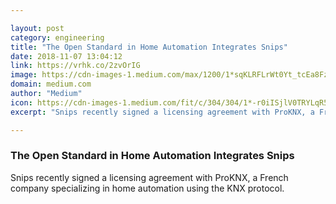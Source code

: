 ```yaml
---

layout: post
category: engineering
title: "The Open Standard in Home Automation Integrates Snips"
date: 2018-11-07 13:04:12
link: https://vrhk.co/2zvOrIG
image: https://cdn-images-1.medium.com/max/1200/1*sqKLRFLrWt0Yt_tcEa8Fzg.png
domain: medium.com
author: "Medium"
icon: https://cdn-images-1.medium.com/fit/c/304/304/1*-r0iISjlV0TRYLqR5tZ8UQ.png
excerpt: "Snips recently signed a licensing agreement with ProKNX, a French company specializing in home automation using the KNX protocol."

---
```


### The Open Standard in Home Automation Integrates Snips

Snips recently signed a licensing agreement with ProKNX, a French company specializing in home automation using the KNX protocol.